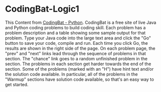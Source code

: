 # CodingBat-Logic1
This Content from [CodingBat - Python](https://codingbat.com/python). CodingBat is a free site of live Java and Python coding problems to build coding skill. Each problem has a problem description and a table showing some sample output for that problem. Type your Java code into the large text area and click the "Go" button to save your code, compile and run. Each time you click Go, the results are shown in the right side of the page. On each problem page, the "prev" and "next" links lead through the sequence of problems in that section. The "chance" link goes to a random unfinished problem in the section.  The problems in each section get harder towards the end of the section. Some of the problems (marked with an "H") have hint text and/or the solution code available. In particular, all of the problems in the "Warmup" sections have solution code available, so that's an easy way to get started.
